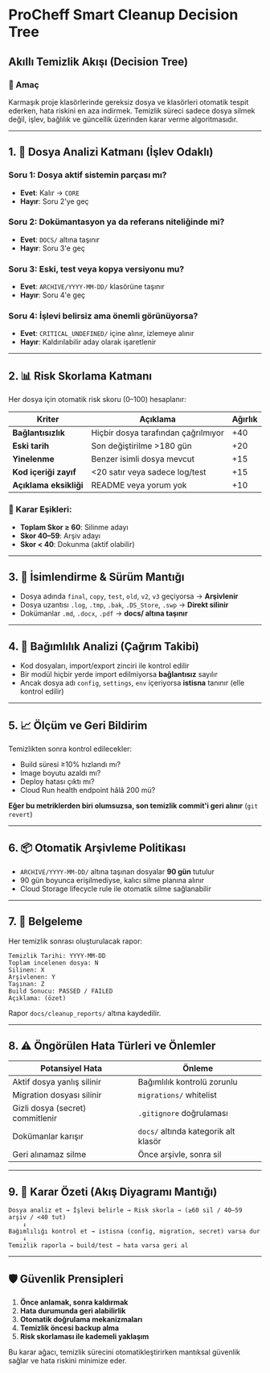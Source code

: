 # ProCheff Smart Cleanup Decision Tree
## Akıllı Temizlik Akışı (Decision Tree)

### 🎯 Amaç
Karmaşık proje klasörlerinde gereksiz dosya ve klasörleri otomatik tespit ederken, hata riskini en aza indirmek. Temizlik süreci sadece dosya silmek değil, işlev, bağlılık ve güncellik üzerinden karar verme algoritmasıdır.

---

## 1. 📁 Dosya Analizi Katmanı (İşlev Odaklı)

### Soru 1: Dosya aktif sistemin parçası mı?
- **Evet**: Kalır → `CORE`
- **Hayır**: Soru 2'ye geç

### Soru 2: Dokümantasyon ya da referans niteliğinde mi?
- **Evet**: `DOCS/` altına taşınır
- **Hayır**: Soru 3'e geç

### Soru 3: Eski, test veya kopya versiyonu mu?
- **Evet**: `ARCHIVE/YYYY-MM-DD/` klasörüne taşınır
- **Hayır**: Soru 4'e geç

### Soru 4: İşlevi belirsiz ama önemli görünüyorsa?
- **Evet**: `CRITICAL_UNDEFINED/` içine alınır, izlemeye alınır
- **Hayır**: Kaldırılabilir aday olarak işaretlenir

---

## 2. 📊 Risk Skorlama Katmanı

Her dosya için otomatik risk skoru (0–100) hesaplanır:

| Kriter | Açıklama | Ağırlık |
|--------|----------|---------|
| **Bağlantısızlık** | Hiçbir dosya tarafından çağrılmıyor | +40 |
| **Eski tarih** | Son değiştirilme >180 gün | +20 |
| **Yinelenme** | Benzer isimli dosya mevcut | +15 |
| **Kod içeriği zayıf** | <20 satır veya sadece log/test | +15 |
| **Açıklama eksikliği** | README veya yorum yok | +10 |

### 🎯 Karar Eşikleri:
- **Toplam Skor ≥ 60**: Silinme adayı
- **Skor 40–59**: Arşiv adayı  
- **Skor < 40**: Dokunma (aktif olabilir)

---

## 3. 📛 İsimlendirme & Sürüm Mantığı

- Dosya adında `final`, `copy`, `test`, `old`, `v2`, `v3` geçiyorsa → **Arşivlenir**
- Dosya uzantısı `.log`, `.tmp`, `.bak`, `.DS_Store`, `.swp` → **Direkt silinir**
- Dokümanlar `.md`, `.docx`, `.pdf` → **docs/ altına taşınır**

---

## 4. 🔗 Bağımlılık Analizi (Çağrım Takibi)

- Kod dosyaları, import/export zinciri ile kontrol edilir
- Bir modül hiçbir yerde import edilmiyorsa **bağlantısız** sayılır
- Ancak dosya adı `config`, `settings`, `env` içeriyorsa **istisna** tanınır (elle kontrol edilir)

---

## 5. 📈 Ölçüm ve Geri Bildirim

Temizlikten sonra kontrol edilecekler:
- Build süresi ≥10% hızlandı mı?
- Image boyutu azaldı mı?
- Deploy hatası çıktı mı?
- Cloud Run health endpoint hâlâ 200 mü?

**Eğer bu metriklerden biri olumsuzsa, son temizlik commit'i geri alınır** (`git revert`)

---

## 6. 📦 Otomatik Arşivleme Politikası

- `ARCHIVE/YYYY-MM-DD/` altına taşınan dosyalar **90 gün** tutulur
- 90 gün boyunca erişilmediyse, kalıcı silme planına alınır
- Cloud Storage lifecycle rule ile otomatik silme sağlanabilir

---

## 7. 📄 Belgeleme

Her temizlik sonrası oluşturulacak rapor:

```
Temizlik Tarihi: YYYY-MM-DD
Toplam incelenen dosya: N
Silinen: X
Arşivlenen: Y
Taşınan: Z
Build Sonucu: PASSED / FAILED
Açıklama: (özet)
```

Rapor `docs/cleanup_reports/` altına kaydedilir.

---

## 8. ⚠️ Öngörülen Hata Türleri ve Önlemler

| Potansiyel Hata | Önleme |
|-----------------|--------|
| Aktif dosya yanlış silinir | Bağımlılık kontrolü zorunlu |
| Migration dosyası silinir | `migrations/` whitelist |
| Gizli dosya (secret) commitlenir | `.gitignore` doğrulaması |
| Dokümanlar karışır | `docs/` altında kategorik alt klasör |
| Geri alınamaz silme | Önce arşivle, sonra sil |

---

## 9. 🔄 Karar Özeti (Akış Diyagramı Mantığı)

```
Dosya analiz et → İşlevi belirle → Risk skorla → (≥60 sil / 40–59 arşiv / <40 tut)
    ↓
Bağımlılığı kontrol et → istisna (config, migration, secret) varsa dur
    ↓
Temizlik raporla → build/test → hata varsa geri al
```

---

## 🛡️ Güvenlik Prensipleri

1. **Önce anlamak, sonra kaldırmak**
2. **Hata durumunda geri alabilirlik**
3. **Otomatik doğrulama mekanizmaları**
4. **Temizlik öncesi backup alma**
5. **Risk skorlaması ile kademeli yaklaşım**

Bu karar ağacı, temizlik sürecini otomatikleştirirken mantıksal güvenlik sağlar ve hata riskini minimize eder.